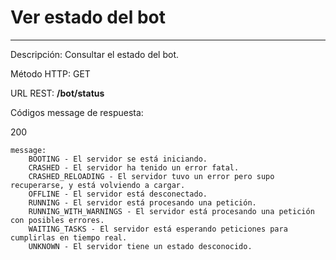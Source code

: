 # Ver estado del bot
___

Descripción: Consultar el estado del bot.

Método HTTP: GET

URL REST: **/bot/status**

Códigos message de respuesta:

200

    message: 
        BOOTING - El servidor se está iniciando.
        CRASHED - El servidor ha tenido un error fatal.
        CRASHED_RELOADING - El servidor tuvo un error pero supo recuperarse, y está volviendo a cargar.
        OFFLINE - El servidor está desconectado.
        RUNNING - El servidor está procesando una petición.
        RUNNING_WITH_WARNINGS - El servidor está procesando una petición con posibles errores.
        WAITING_TASKS - El servidor está esperando peticiones para cumplirlas en tiempo real.
        UNKNOWN - El servidor tiene un estado desconocido.
	